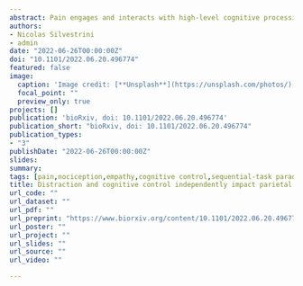 ```yaml
---
abstract: Pain engages and interacts with high-level cognitive processing. Previous studies documented that distracting someone through a challenging activity leads to hypoalgesia, an effect held to be mediated by parietal and prefrontal structures, who monitor pain-evoked neural response and maintain attention towards task-relevant events. Instead, alternative accounts suggest that challenging activities affect the ability to regulate one's aching experiences, due to partially-common neural substrate between cognitive control and pain at the level the medial prefrontal cortex, which could lead to hyperalgesic after-effects. Here we pulled apart effects of distraction and cognitive control on pain by delivering thermal painful stimulations either During or After (factor TIME) the engagement of a interfering Stroop paradigm (requiring high cognitive control) or a neutral condition (factor TASK). We found that TIME influenced individual assessment of pain, with less intense ratings associated to the During condition. This hypoalgesia was associated with increased activity at the level of dorsolateral prefrontal cortex and the posterior parietal cortex, in interaction with the insular cortex. This was complemented by multivariate pattern analysis who revealed that distraction altered the neural response to pain, by making it more similar to that associated with previous Stroop tasks. Critically, all these effects were observed independently of the nature of the TASK employed which, instead, led to a localized neural modulation at the level of anterior cingulate cortex. Overall, our study underscores the role played by two different faces of human executive functions, which exert independent influence in the neural response evoked by thermal pain..
authors:
- Nicolas Silvestrini
- admin
date: "2022-06-26T00:00:00Z"
doi: "10.1101/2022.06.20.496774"
featured: false
image: 
  caption: 'Image credit: [**Unsplash**](https://unsplash.com/photos/)'
  focal_point: ""
  preview_only: true
projects: []
publication: 'bioRxiv, doi: 10.1101/2022.06.20.496774'
publication_short: "bioRxiv, doi: 10.1101/2022.06.20.496774"
publication_types:
- "3"
publishDate: "2022-06-26T00:00:00Z"
slides: 
summary:
tags: [pain,nociception,empathy,cognitive control,sequential-task paradigm,fatigue,fMRI,neuroimaging,Insula,Cingulate Cortex,dMPFC,Prefrontal cortex,parietal cortex]
title: Distraction and cognitive control independently impact parietal and prefrontal neural response to pain
url_code: ""
url_dataset: ""
url_pdf: ""
url_preprint: "https://www.biorxiv.org/content/10.1101/2022.06.20.496774"
url_poster: ""
url_project: ""
url_slides: ""
url_source: ""
url_video: ""

---
```

